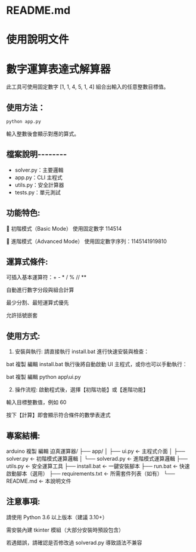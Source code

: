 # README.md
# 使用說明文件

# 數字運算表達式解算器

此工具可使用固定數字 [1, 1, 4, 5, 1, 4] 組合出輸入的任意整數目標值。

## 使用方法：
```bash
python app.py
```
輸入整數後會顯示對應的算式。

## 檔案說明--------
- solver.py：主要邏輯
- app.py：CLI 主程式
- utils.py：安全計算器
- tests.py：單元測試


## 功能特色:

🔢 初階模式（Basic Mode）
使用固定數字 114514

🧠 進階模式（Advanced Mode）
使用固定數字序列：1145141919810

## 運算式條件:

可插入基本運算符：+ - * / % // **

自動進行數字分段與組合計算

最少分割、最短運算式優先

允許括號嵌套



## 使用方式:
1. 安裝與執行:
請直接執行 install.bat 進行快速安裝與檢查：

bat
複製
編輯
install.bat
執行後將自動啟動 UI 主程式，或你也可以手動執行：

bat
複製
編輯
python app\ui.py


2. 操作流程:
啟動程式後，選擇【初階功能】或【進階功能】

輸入目標整數值，例如 60

按下【計算】即會顯示符合條件的數學表達式

## 專案結構:
arduino
複製
編輯
迫真運算器/
├── app/
│   ├── ui.py             ← 主程式介面
│   ├── solver.py         ← 初階模式運算邏輯
│   └── solverad.py       ← 進階模式運算邏輯
├── utils.py              ← 安全運算工具
├── install.bat           ← 一鍵安裝腳本
├── run.bat               ← 快速啟動腳本（選用）
├── requirements.txt      ← 所需套件列表（如有）
└── README.md             ← 本說明文件



## 注意事項:
請使用 Python 3.6 以上版本（建議 3.10+）

需安裝內建 tkinter 模組（大部分安裝時預設包含）

若遇錯誤，請確認是否修改過 solverad.py 導致語法不兼容

